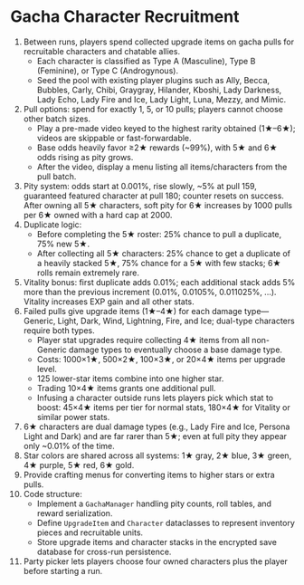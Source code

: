 # Gacha Character Recruitment

1. Between runs, players spend collected upgrade items on gacha pulls for recruitable characters and chatable allies.
   - Each character is classified as Type A (Masculine), Type B (Feminine), or Type C (Androgynous).
   - Seed the pool with existing player plugins such as Ally, Becca, Bubbles, Carly, Chibi, Graygray, Hilander, Kboshi, Lady Darkness, Lady Echo, Lady Fire and Ice, Lady Light, Luna, Mezzy, and Mimic.
2. Pull options: spend for exactly 1, 5, or 10 pulls; players cannot choose other batch sizes.
   - Play a pre-made video keyed to the highest rarity obtained (1★–6★); videos are skippable or fast-forwardable.
   - Base odds heavily favor ≥2★ rewards (~99%), with 5★ and 6★ odds rising as pity grows.
   - After the video, display a menu listing all items/characters from the pull batch.
3. Pity system: odds start at 0.001%, rise slowly, ~5% at pull 159, guaranteed featured character at pull 180; counter resets on success. After owning all 5★ characters, soft pity for 6★ increases by 1000 pulls per 6★ owned with a hard cap at 2000.
4. Duplicate logic:
   - Before completing the 5★ roster: 25% chance to pull a duplicate, 75% new 5★.
   - After collecting all 5★ characters: 25% chance to get a duplicate of a heavily stacked 5★, 75% chance for a 5★ with few stacks; 6★ rolls remain extremely rare.
5. Vitality bonus: first duplicate adds 0.01%; each additional stack adds 5% more than the previous increment (0.01%, 0.0105%, 0.011025%, ...). Vitality increases EXP gain and all other stats.
6. Failed pulls give upgrade items (1★–4★) for each damage type—Generic, Light, Dark, Wind, Lightning, Fire, and Ice; dual-type characters require both types.
   - Player stat upgrades require collecting 4★ items from all non-Generic damage types to eventually choose a base damage type.
   - Costs: 1000×1★, 500×2★, 100×3★, or 20×4★ items per upgrade level.
   - 125 lower-star items combine into one higher star.
   - Trading 10×4★ items grants one additional pull.
   - Infusing a character outside runs lets players pick which stat to boost: 45×4★ items per tier for normal stats, 180×4★ for Vitality or similar power stats.
7. 6★ characters are dual damage types (e.g., Lady Fire and Ice, Persona Light and Dark) and are far rarer than 5★; even at full pity they appear only ~0.01% of the time.
8. Star colors are shared across all systems: 1★ gray, 2★ blue, 3★ green, 4★ purple, 5★ red, 6★ gold.
9. Provide crafting menus for converting items to higher stars or extra pulls.
10. Code structure:
    - Implement a `GachaManager` handling pity counts, roll tables, and reward serialization.
    - Define `UpgradeItem` and `Character` dataclasses to represent inventory pieces and recruitable units.
    - Store upgrade items and character stacks in the encrypted save database for cross-run persistence.
11. Party picker lets players choose four owned characters plus the player before starting a run.
